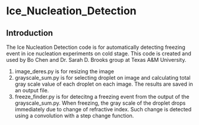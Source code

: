 # Ice_Nucleation_Detection

## Introduction

The Ice Nucleation Detection code is for automatically detecting freezing event in ice nucleation experiments on cold stage. This code is created and used by Bo Chen and Dr. Sarah D. Brooks group at Texas A&M University.

1. image_deres.py is for resizing the image
2. grayscale_sum.py is for selecting droplet on image and calculating total gray scale value of each droplet on each image. The results are saved in an output file.
3. freeze_finder.py is for detecitng a freezing event from the output of the grayscale_sum.py. When freezing, the gray scale of the droplet drops immediately due to change of refractive index. Such change is detected using a convolution with a step change function.
